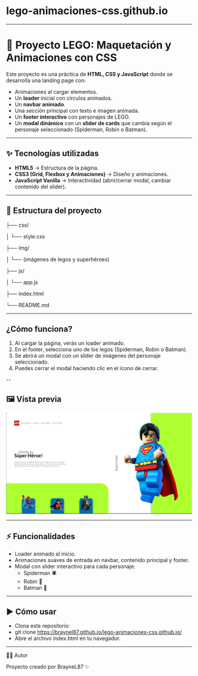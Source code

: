 # lego-animaciones-css.github.io

---

# 🚀 Proyecto LEGO: Maquetación y Animaciones con CSS



Este proyecto es una práctica de **HTML, CSS y JavaScript** donde se desarrolla una landing page con:

- Animaciones al cargar elementos.
- Un **loader** inicial con círculos animados.
- Un **navbar animado**.
- Una sección principal con texto e imagen animada.
- Un **footer interactivo** con personajes de LEGO.
- Un **modal dinámico** con un **slider de cards** que cambia según el personaje seleccionado (Spiderman, Robin o Batman).

---

## ✨ Tecnologías utilizadas
- **HTML5** → Estructura de la página.  
- **CSS3 (Grid, Flexbox y Animaciones)** → Diseño y animaciones.  
- **JavaScript Vanilla** → Interactividad (abrir/cerrar modal, cambiar contenido del slider).  

---

## 📂 Estructura del proyecto

├── css/

│   └── style.css

├── img/

│   └── (imágenes de legos y superhéroes)

├── js/

│   └── app.js

├── index.html

└── README.md


---

## ¿Cómo funciona?

1. Al cargar la página, verás un loader animado.
2. En el footer, selecciona uno de los legos (Spiderman, Robin o Batman).
3. Se abrirá un modal con un slider de imágenes del personaje seleccionado.
4. Puedes cerrar el modal haciendo clic en el ícono de cerrar.

--

## 🖼️ Vista previa

![Vista previa](./img/animacion-css.jpg)

---

## ⚡ Funcionalidades
- Loader animado al inicio.  
- Animaciones suaves de entrada en navbar, contenido principal y footer.  
- Modal con slider interactivo para cada personaje:  
  - Spiderman 🕷️  
  - Robin 🦸  
  - Batman 🦇  

---

## ▶️ Cómo usar

* Clona este repositorio:
* git clone https://braynel87.github.io/lego-animaciones-css.github.io/
* Abre el archivo index.html en tu navegador.

---

👨‍💻 Autor

Proyecto creado por BrayneL87 ✨
